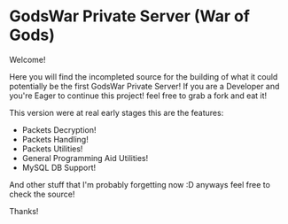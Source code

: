 GodsWar Private Server (War of Gods)
============

Welcome!

Here you will find the incompleted source for the building of what it could potentially be the first GodsWar Private Server! If you are a Developer and you're Eager to continue this project! feel free to grab a fork and eat it!

This version were at real early stages this are the features:

* Packets Decryption!
* Packets Handling!
* Packets Utilities!
* General Programming Aid Utilities!
* MySQL DB Support!

And other stuff that I'm probably forgetting now :D anyways feel free to check the source!

Thanks!
